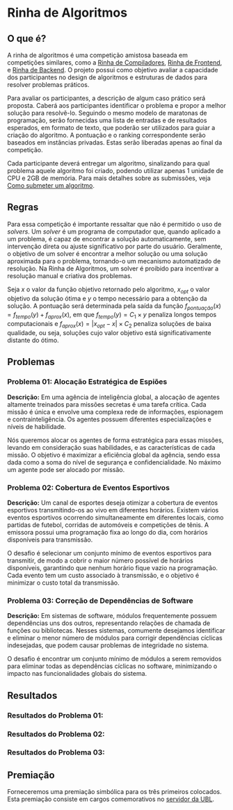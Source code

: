 # Rinha de Algoritmos

## O que é?

A rinha de algoritmos é uma competição amistosa baseada em competições similares, como a [Rinha de Compiladores](https://github.com/aripiprazole/rinha-de-compiler), [Rinha de Frontend](https://github.com/codante-io/rinha-frontend), e [Rinha de Backend](https://github.com/zanfranceschi/rinha-de-backend-2023-q3). O projeto possui como objetivo avaliar a capacidade dos participantes no design de algoritmos e estruturas de dados para resolver problemas práticos.

Para avaliar os participantes, a descrição de algum caso prático será proposta. Caberá aos participantes identificar o problema e propor a melhor solução para resolvê-lo. Seguindo o mesmo modelo de maratonas de programação, serão fornecidas uma lista de entradas e de resultados esperados, em formato de texto, que poderão ser utilizados para guiar a criação do algoritmo. A pontuação e o ranking correspondente serão baseados em instâncias privadas. Estas serão liberadas apenas ao final da competição.

Cada participante deverá entregar um algoritmo, sinalizando para qual problema aquele algoritmo foi criado, podendo utilizar apenas 1 unidade de CPU e 2GB de memória. Para mais detalhes sobre as submissões, veja [Como submeter um algoritmo](#).

## Regras

Para essa competição é importante ressaltar que não é permitido o uso de *solvers*.  Um *solver* é um programa de computador que, quando aplicado a um problema, é capaz de encontrar a solução automaticamente, sem intervenção direta ou ajuste significativo por parte do usuário. Geralmente, o objetivo de um solver é encontrar a melhor solução ou uma solução aproximada para o problema, tornando-o um mecanismo automatizado de resolução. Na Rinha de Algoritmos, um solver é proibido para incentivar a resolução manual e criativa dos problemas.

Seja $x$ o valor da função objetivo retornado pelo algoritmo, $x_{opt}$ o valor objetivo da solução ótima e $y$ o tempo necessário para a obtenção da solução. A pontuação será determinada pela saída da função $f_{pontuação}(x) = f_{tempo}(y) + f_{aprox}(x)$, em que $f_{tempo}(y) = C_1 \times y$ penaliza longos tempos computacionais e $f_{aprox}(x) = |x_{opt} - x| \times C_2$ penaliza soluções de baixa qualidade, ou seja, soluções cujo valor objetivo está significativamente distante do ótimo.

## Problemas

### Problema 01: Alocação Estratégica de Espiões

**Descrição:** Em uma agência de inteligência global, a alocação de agentes altamente treinados para missões secretas é uma tarefa crítica. Cada missão é única e envolve uma complexa rede de informações, espionagem e contrainteligência. Os agentes possuem diferentes especializações e níveis de habilidade.

Nós queremos alocar os agentes de forma estratégica para essas missões, levando em consideração suas habilidades, e as características de cada missão. O objetivo é maximizar a eficiência global da agência, sendo essa dada como a soma do nível de segurança e confidencialidade. No máximo um agente pode ser alocado por missão.

### Problema 02: Cobertura de Eventos Esportivos

**Descrição:** Um canal de esportes deseja otimizar a cobertura de eventos esportivos transmitindo-os ao vivo em diferentes horários. Existem vários eventos esportivos ocorrendo simultaneamente em diferentes locais, como partidas de futebol, corridas de automóveis e competições de tênis. A emissora possui uma programação fixa ao longo do dia, com horários disponíveis para transmissão.

O desafio é selecionar um conjunto mínimo de eventos esportivos para transmitir, de modo a cobrir o maior número possível de horários disponíveis, garantindo que nenhum horário fique vazio na programação. Cada evento tem um custo associado à transmissão, e o objetivo é minimizar o custo total da transmissão.

### Problema 03: Correção de Dependências de Software

**Descrição:** Em sistemas de software, módulos frequentemente possuem dependências uns dos outros, representando relações de chamada de funções ou bibliotecas. Nesses sistemas, comumente desejamos identificar e eliminar o menor número de módulos para corrigir dependências cíclicas indesejadas, que podem causar problemas de integridade no sistema.

O desafio é encontrar um conjunto mínimo de módulos a serem removidos para eliminar todas as dependências cíclicas no software, minimizando o impacto nas funcionalidades globais do sistema.

## Resultados

### Resultados do Problema 01:

### Resultados do Problema 02:

### Resultados do Problema 03:


## Premiação

Forneceremos uma premiação simbólica para os três primeiros colocados. Esta premiação consiste em cargos comemorativos no [servidor da UBL](url).
